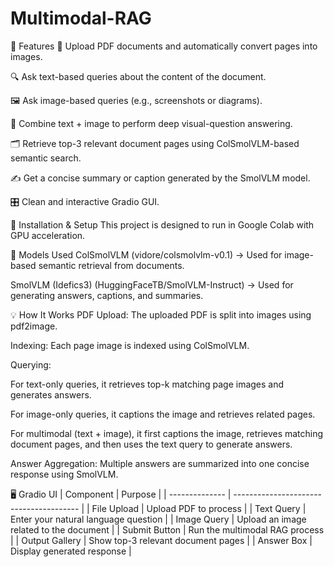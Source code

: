 # Multimodal-RAG
🔧 Features
📄 Upload PDF documents and automatically convert pages into images.

🔍 Ask text-based queries about the content of the document.

🖼️ Ask image-based queries (e.g., screenshots or diagrams).

🧠 Combine text + image to perform deep visual-question answering.

🗂️ Retrieve top-3 relevant document pages using ColSmolVLM-based semantic search.

✍️ Get a concise summary or caption generated by the SmolVLM model.

🎛️ Clean and interactive Gradio GUI.


🚀 Installation & Setup
This project is designed to run in Google Colab with GPU acceleration.

🧠 Models Used
ColSmolVLM (vidore/colsmolvlm-v0.1)
→ Used for image-based semantic retrieval from documents.

SmolVLM (Idefics3) (HuggingFaceTB/SmolVLM-Instruct)
→ Used for generating answers, captions, and summaries.

💡 How It Works
PDF Upload: The uploaded PDF is split into images using pdf2image.

Indexing: Each page image is indexed using ColSmolVLM.

Querying:

For text-only queries, it retrieves top-k matching page images and generates answers.

For image-only queries, it captions the image and retrieves related pages.

For multimodal (text + image), it first captions the image, retrieves matching document pages, and then uses the text query to generate answers.

Answer Aggregation: Multiple answers are summarized into one concise response using SmolVLM.

🖥️ Gradio UI
| Component      | Purpose                                 |
| -------------- | --------------------------------------- |
| File Upload    | Upload PDF to process                   |
| Text Query     | Enter your natural language question    |
| Image Query    | Upload an image related to the document |
| Submit Button  | Run the multimodal RAG process          |
| Output Gallery | Show top-3 relevant document pages      |
| Answer Box     | Display generated response              |

